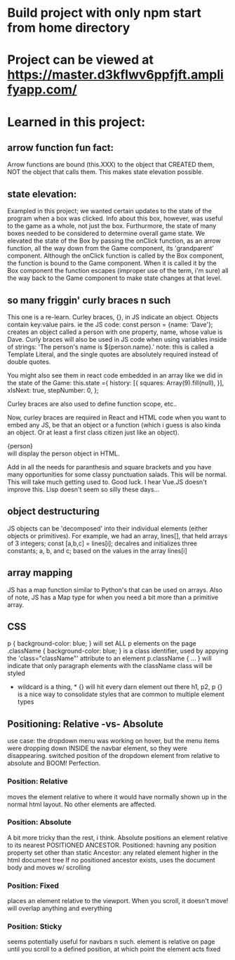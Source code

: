 # Build project with only npm start from home directory

# Project can be viewed at https://master.d3kflwv6ppfjft.amplifyapp.com/

# Learned in this project:

## arrow function fun fact:
Arrow functions are bound (this.XXX) to the object that CREATED them, NOT the object that calls them. This makes state elevation possible.

## state elevation:
Exampled in this project; we wanted certain updates to the state of the program when a box was clicked. Info about this box, however, was useful to the game as a whole, not just the box. Furthurmore, the state of many boxes needed to be considered to determine overall game state. We elevated the state of the Box by passing the onClick function, as an arrow function, all the way down from the Game component, its 'grandparent' component. Although the onClick function is called by the Box component, the function is bound to the Game component. When it is called it by the Box component the function escapes (improper use of the term, i'm sure) all the way back to the Game component to make state changes at that level. 

## so many friggin' curly braces n such
This one is a re-learn. Curley braces, {}, in JS indicate an object. Objects contain key:value pairs. ie the JS code: const person = {name: 'Dave'}; creates an object called a person with one property, name, whose value is Dave. Curly braces will also be used in JS code when using variables inside of strings: 'The person's name is ${person.name}.'
  note: this is called a Template Literal, and the single quotes are absolutely required instead of double quotes. 

You might also see them in react code embedded in an array like we did in the state of the Game:
  this.state ={
              history: [{
                squares: Array(9).fill(null),
              }],
              xIsNext: true,
              stepNumber: 0,
          };
          
Curley braces are also used to define function scope, etc..
  
Now, curley braces are required in React and HTML code when you want to embed any JS, be that an object or a function (which i guess is also kinda an object. Or at least a first class citizen just like an object). <div>{person}</div> will display the person object in HTML. 

Add in all the needs for paranthesis and square brackets and you have many opportunities for some classy punctuation salads. This will be normal. This will take much getting used to. Good luck. I hear Vue.JS doesn't improve this. Lisp doesn't seem so silly these days...

## object destructuring
JS objects can be 'decomposed' into their individual elements (either objects or primitives). For example, we had an array, lines[], that held arrays of 3 integers;
const [a,b,c] = lines[i]; 
decalres and initializes three constants; a, b, and c; based on the values in the array lines[i]

## array mapping
JS has a map function similar to Python's that can be used on arrays. Also of note, JS has a Map type for when you need a bit more than a primitive array.

## CSS 
p { background-color: blue; } will set ALL p elements on the page
.className { background-color: blue; } is a class identifier, used by appying the 'class="className"' attribute to an element
p.className { ... } will indicate that only paragraph elements with the className class will be styled
* wildcard is a thing, * {} will hit every darn element out there
h1, p2, p {} is a nice way to consolidate styles that are common to multiple element types

## Positioning: Relative -vs- Absolute
use case: the dropdown menu was working on hover, but the menu items were dropping down INSIDE the navbar element, so they were disappearing. 
switched position of the dropdown element from relative to absolute and BOOM! Perfection. 
### Position: Relative 
moves the element relative to where it would have normally shown up in the normal html layout. No other elements are affected.
### Position: Absolute
A bit more tricky than the rest, i think. Absolute positions an element relative to its nearest POSITIONED ANCESTOR. 
Positioned: havning any position property set other than static
Ancestor: any related element higher in the html document tree
If no positioned ancestor exists, uses the document body and moves w/ scrolling
### Position: Fixed
places an element relative to the viewport. When you scroll, it doesn't move! will overlap anything and everything
### Position: Sticky
seems potentially useful for navbars n such. element is relative on page until you scroll to a defined position, at which point the element acts fixed
